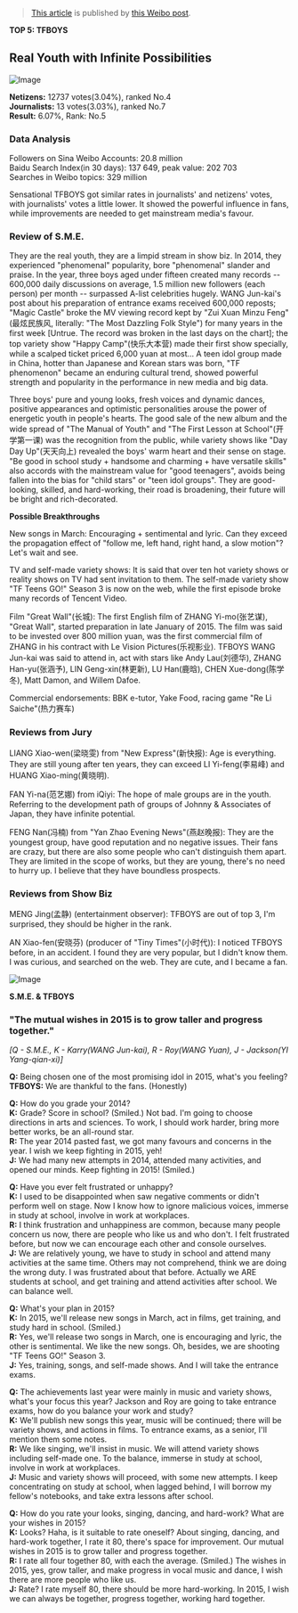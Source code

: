 > [This article](http://weibo.com/p/1001603822465955558971) is published by [this Weibo post](http://weibo.com/1216431741/C9qsBb320).

**TOP 5: TFBOYS**
## Real Youth with Infinite Possibilities

![Image](http://ww1.sinaimg.cn/large/4881467dgw1eqc58s9zckj20go0fiq3z.jpg)

**Netizens:** 12737 votes(3.04%), ranked No.4  
**Journalists:** 13 votes(3.03%), ranked No.7  
**Result:** 6.07%, Rank: No.5

### Data Analysis

Followers on Sina Weibo Accounts: 20.8 million  
Baidu Search Index(in 30 days): 137 649, peak value: 202 703  
Searches in Weibo topics: 329 million

Sensational TFBOYS got similar rates in journalists' and netizens' votes, with journalists' votes a little lower.
It showed the powerful influence in fans, while improvements are needed to get mainstream media's favour.

### Review of S.M.E.

They are the real youth, they are a limpid stream in show biz.
In 2014, they experienced "phenomenal" popularity, bore "phenomenal" slander and praise.
In the year, three boys aged under fifteen created many records -- 600,000 daily discussions on average, 1.5 million new followers (each person) per month -- surpassed A-list celebrities hugely.
WANG Jun-kai's post about his preparation of entrance exams received 600,000 reposts;
"Magic Castle" broke the MV viewing record kept by "Zui Xuan Minzu Feng"(最炫民族风, literally: "The Most Dazzling Folk Style") for many years in the first week
[Untrue. The record was broken in the last days on the chart];
the top variety show "Happy Camp"(快乐大本营) made their first show specially, while a scalped ticket priced 6,000 yuan at most...
A teen idol group made in China, hotter than Japanese and Korean stars was born, "TF phenomenon" became an enduring cultural trend, showed powerful strength and popularity in the performance in new media and big data.

Three boys' pure and young looks, fresh voices and dynamic dances, positive appearances and optimistic personalities arouse the power of energetic youth in people's hearts.
The good sale of the new album and the wide spread of "The Manual of Youth" and "The First Lesson at School"(开学第一课) was the recognition from the public, while variety shows like "Day Day Up"(天天向上) revealed the boys' warm heart and their sense on stage.
"Be good in school study + handsome and charming + have versatile skills" also accords with the mainstream value for "good teenagers", avoids being fallen into the bias for "child stars" or "teen idol groups".
They are good-looking, skilled, and hard-working, their road is broadening, their future will be bright and rich-decorated.

**Possible Breakthroughs**

New songs in March:
Encouraging + sentimental and lyric.
Can they exceed the propagation effect of "follow me, left hand, right hand, a slow motion"?
Let's wait and see.

TV and self-made variety shows:
It is said that over ten hot variety shows or reality shows on TV had sent invitation to them.
The self-made variety show "TF Teens GO!" Season 3 is now on the web, while the first episode broke many records of Tencent Video.

Film "Great Wall"(长城):
The first English film of ZHANG Yi-mo(张艺谋), "Great Wall", started preparation in late January of 2015.
The film was said to be invested over 800 million yuan, was the first commercial film of ZHANG in his contract with Le Vision Pictures(乐视影业).
TFBOYS WANG Jun-kai was said to attend in, act with stars like Andy Lau(刘德华), ZHANG Han-yu(张涵予), LIN Geng-xin(林更新), LU Han(鹿晗), CHEN Xue-dong(陈学冬), Matt Damon, and Willem Dafoe.

Commercial endorsements:
BBK e-tutor, Yake Food, racing game "Re Li Saiche"(热力赛车)

### Reviews from Jury

LIANG Xiao-wen(梁晓雯) from "New Express"(新快报):
Age is everything.
They are still young after ten years, they can exceed LI Yi-feng(李易峰) and HUANG Xiao-ming(黄晓明).

FAN Yi-na(范艺娜) from iQiyi:
The hope of male groups are in the youth. Referring to the development path of groups of Johnny & Associates of Japan, they have infinite potential.

FENG Nan(冯楠) from "Yan Zhao Evening News"(燕赵晚报):
They are the youngest group, have good reputation and no negative issues.
Their fans are crazy, but there are also some people who can't distinguish them apart.
They are limited in the scope of works, but they are young, there's no need to hurry up. I believe that they have boundless prospects.

### Reviews from Show Biz

MENG Jing(孟静) (entertainment observer):
TFBOYS are out of top 3, I'm surprised, they should be higher in the rank.

AN Xiao-fen(安晓芬) (producer of "Tiny Times"(小时代)):
I noticed TFBOYS before, in an accident. I found they are very popular, but I didn't know them.
I was curious, and searched on the web. They are cute, and I became a fan.

![Image](http://ww2.sinaimg.cn/large/4881467dgw1eqc5956rbzj20go0egdgu.jpg)

**S.M.E. & TFBOYS**

### "The mutual wishes in 2015 is to grow taller and progress together."

*[Q - S.M.E., K - Karry(WANG Jun-kai), R - Roy(WANG Yuan), J - Jackson(YI Yang-qian-xi)]*

**Q:**
Being chosen one of the most promising idol in 2015, what's you feeling?  
**TFBOYS:**
We are thankful to the fans. (Honestly)

**Q:**
How do you grade your 2014?  
**K:**
Grade? Score in school? (Smiled.)
Not bad. I'm going to choose directions in arts and sciences.
To work, I should work harder, bring more better works, be an all-round star.  
**R:**
The year 2014 pasted fast, we got many favours and concerns in the year.
I wish we keep fighting in 2015, yeh!  
**J:**
We had many new attempts in 2014, attended many activities, and opened our minds.
Keep fighting in 2015! (Smiled.)

**Q:**
Have you ever felt frustrated or unhappy?  
**K:**
I used to be disappointed when saw negative comments or didn't perform well on stage.
Now I know how to ignore malicious voices, immerse in study at school, involve in work at workplaces.  
**R:**
I think frustration and unhappiness are common, because many people concern us now, there are people who like us and who don't.
I felt frustrated before, but now we can encourage each other and console ourselves.  
**J:**
We are relatively young, we have to study in school and attend many activities at the same time.
Others may not comprehend, think we are doing the wrong duty.
I was frustrated about that before.
Actually we ARE students at school, and get training and attend activities after school.
We can balance well.

**Q:**
What's your plan in 2015?  
**K:**
In 2015, we'll release new songs in March, act in films, get training, and study hard in school. (Smiled.)  
**R:**
Yes, we'll release two songs in March, one is encouraging and lyric, the other is sentimental.
We like the new songs.
Oh, besides, we are shooting "TF Teens GO!" Season 3.  
**J:**
Yes, training, songs, and self-made shows.
And I will take the entrance exams.

**Q:**
The achievements last year were mainly in music and variety shows, what's your focus this year?
Jackson and Roy are going to take entrance exams, how do you balance your work and study?  
**K:**
We'll publish new songs this year, music will be continued;
there will be variety shows, and actions in films.
To entrance exams, as a senior, I'll mention them some notes.  
**R:**
We like singing, we'll insist in music.
We will attend variety shows including self-made one.
To the balance, immerse in study at school, involve in work at workplaces.  
**J:**
Music and variety shows will proceed, with some new attempts.
I keep concentrating on study at school, when lagged behind, I will borrow my fellow's notebooks, and take extra lessons after school.

**Q:**
How do you rate your looks, singing, dancing, and hard-work?
What are your wishes in 2015?  
**K:**
Looks? Haha, is it suitable to rate oneself?
About singing, dancing, and hard-work together, I rate it 80, there's space for improvement.
Our mutual wishes in 2015 is to grow taller and progress together.  
**R:**
I rate all four together 80, with each the average. (Smiled.)
The wishes in 2015, yes, grow taller, and make progress in vocal music and dance, I wish there are more people who like us.  
**J:**
Rate? I rate myself 80, there should be more hard-working.
In 2015, I wish we can always be together, progress together, working hard together.
